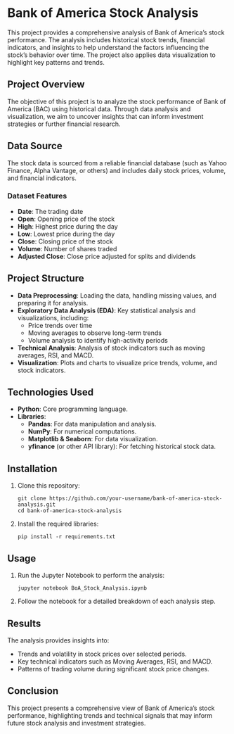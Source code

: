 <!DOCTYPE html>
<html lang="en">
<head>
  <meta charset="UTF-8">
  <meta name="viewport" content="width=device-width, initial-scale=1.0">
</head>
<body>
  <h1>Bank of America Stock Analysis</h1>
  <p>
    This project provides a comprehensive analysis of Bank of America’s stock performance. The analysis includes historical stock trends, financial indicators, and insights to help understand the factors influencing the stock’s behavior over time. The project also applies data visualization to highlight key patterns and trends.
  </p>

  <h2>Project Overview</h2>
  <p>
    The objective of this project is to analyze the stock performance of Bank of America (BAC) using historical data. Through data analysis and visualization, we aim to uncover insights that can inform investment strategies or further financial research.
  </p>

  <h2>Data Source</h2>
  <p>
    The stock data is sourced from a reliable financial database (such as Yahoo Finance, Alpha Vantage, or others) and includes daily stock prices, volume, and financial indicators.
  </p>

  <h3>Dataset Features</h3>
  <ul>
    <li><strong>Date</strong>: The trading date</li>
    <li><strong>Open</strong>: Opening price of the stock</li>
    <li><strong>High</strong>: Highest price during the day</li>
    <li><strong>Low</strong>: Lowest price during the day</li>
    <li><strong>Close</strong>: Closing price of the stock</li>
    <li><strong>Volume</strong>: Number of shares traded</li>
    <li><strong>Adjusted Close</strong>: Close price adjusted for splits and dividends</li>
  </ul>

  <h2>Project Structure</h2>
  <ul>
    <li><strong>Data Preprocessing</strong>: Loading the data, handling missing values, and preparing it for analysis.</li>
    <li><strong>Exploratory Data Analysis (EDA)</strong>: Key statistical analysis and visualizations, including:
      <ul>
        <li>Price trends over time</li>
        <li>Moving averages to observe long-term trends</li>
        <li>Volume analysis to identify high-activity periods</li>
      </ul>
    </li>
    <li><strong>Technical Analysis</strong>: Analysis of stock indicators such as moving averages, RSI, and MACD.</li>
    <li><strong>Visualization</strong>: Plots and charts to visualize price trends, volume, and stock indicators.</li>
  </ul>

  <h2>Technologies Used</h2>
  <ul>
    <li><strong>Python</strong>: Core programming language.</li>
    <li><strong>Libraries</strong>:
      <ul>
        <li><strong>Pandas</strong>: For data manipulation and analysis.</li>
        <li><strong>NumPy</strong>: For numerical computations.</li>
        <li><strong>Matplotlib & Seaborn</strong>: For data visualization.</li>
        <li><strong>yfinance</strong> (or other API library): For fetching historical stock data.</li>
      </ul>
    </li>
  </ul>

  <h2>Installation</h2>
  <ol>
    <li>Clone this repository:
      <pre><code>git clone https://github.com/your-username/bank-of-america-stock-analysis.git
cd bank-of-america-stock-analysis</code></pre>
    </li>
    <li>Install the required libraries:
      <pre><code>pip install -r requirements.txt</code></pre>
    </li>
  </ol>

  <h2>Usage</h2>
  <ol>
    <li>Run the Jupyter Notebook to perform the analysis:
      <pre><code>jupyter notebook BoA_Stock_Analysis.ipynb</code></pre>
    </li>
    <li>Follow the notebook for a detailed breakdown of each analysis step.</li>
  </ol>

  <h2>Results</h2>
  <p>
    The analysis provides insights into:
  </p>
  <ul>
    <li>Trends and volatility in stock prices over selected periods.</li>
    <li>Key technical indicators such as Moving Averages, RSI, and MACD.</li>
    <li>Patterns of trading volume during significant stock price changes.</li>
  </ul>

  <h2>Conclusion</h2>
  <p>
    This project presents a comprehensive view of Bank of America’s stock performance, highlighting trends and technical signals that may inform future stock analysis and investment strategies.
  </p>
</body>
</html>
